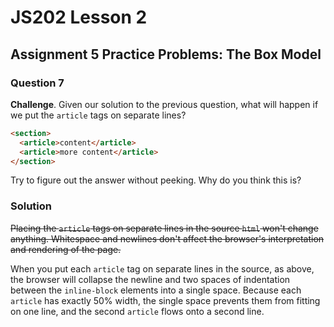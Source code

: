 # JS202 Lesson 2

## Assignment 5 Practice Problems: The Box Model

### Question 7

**Challenge**. Given our solution to the previous question, what will happen if
we put the `article` tags on separate lines?

```html
<section>
  <article>content</article>
  <article>more content</article>
</section>
```

Try to figure out the answer without peeking. Why do you think this is?

### Solution

~~Placing the `article` tags on separate lines in the source `html` won't change
anything. Whitespace and newlines don't affect the browser's interpretation and
rendering of the page.~~

When you put each `article` tag on separate lines in the source, as above, the
browser will collapse the newline and two spaces of indentation between the
`inline-block` elements into a single space. Because each `article` has exactly
50% width, the single space prevents them from fitting on one line, and the
second `article` flows onto a second line.
